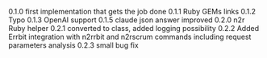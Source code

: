 0.1.0 first implementation that gets the job done 
0.1.1 Ruby GEMs links
0.1.2 Typo
0.1.3 OpenAI support
0.1.5 claude json answer improved
0.2.0 n2r Ruby helper
0.2.1 converted to class, added logging possibility
0.2.2 Added Errbit integration with n2rrbit and n2rscrum commands including request parameters analysis
0.2.3 small bug fix